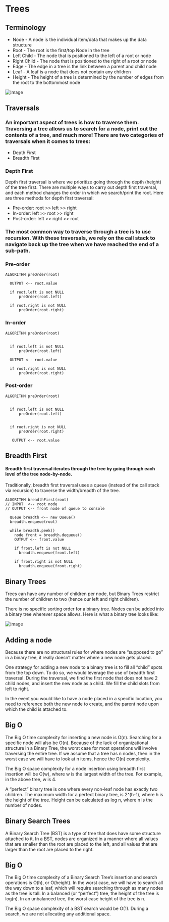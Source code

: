 
# Trees

## Terminology
- Node - A node is the individual item/data that makes up the data structure
- Root - The root is the first/top Node in the tree
- Left Child - The node that is positioned to the left of a root or node
- Right Child - The node that is positioned to the right of a root or node
- Edge - The edge in a tree is the link between a parent and child node
- Leaf - A leaf is a node that does not contain any children
- Height - The height of a tree is determined by the number of edges from the root to the bottommost node

![image](https://codefellows.github.io/common_curriculum/data_structures_and_algorithms/Code_401/class-15/resources/images/BinaryTree1.PNG)

## Traversals

### An important aspect of trees is how to traverse them. Traversing a tree allows us to search for a node, print out the contents of a tree, and much more! There are two categories of traversals when it comes to trees:

- Depth First
- Breadth First

### Depth First

 Depth first traversal is where we prioritize going through the depth (height) of the tree first. There are multiple ways to carry out depth first traversal, and each method changes the order in which we search/print the root. Here are three methods for depth first traversal:

- Pre-order: root >> left >> right
- In-order: left >> root >> right
- Post-order: left >> right >> root

### The most common way to traverse through a tree is to use recursion. With these traversals, we rely on the call stack to navigate back up the tree when we have reached the end of a sub-path.

### **Pre-order**

```
ALGORITHM preOrder(root)

  OUTPUT <-- root.value

  if root.left is not NULL
      preOrder(root.left)

  if root.right is not NULL
      preOrder(root.right)
```

### **In-order**

```
ALGORITHM preOrder(root)

  
  if root.left is not NULL
      preOrder(root.left)

  OUTPUT <-- root.value

  if root.right is not NULL
      preOrder(root.right)
```

### **Post-order**

```
ALGORITHM preOrder(root)

  
  if root.left is not NULL
      preOrder(root.left)

 
  if root.right is not NULL
      preOrder(root.right)

   OUTPUT <-- root.value
```

## Breadth First

#### Breadth first traversal iterates through the tree by going through each level of the tree node-by-node.
 Traditionally, breadth first traversal uses a queue (instead of the call stack via recursion) to traverse the width/breadth of the tree.
```
ALGORITHM breadthFirst(root)
// INPUT  <-- root node
// OUTPUT <-- front node of queue to console

  Queue breadth <-- new Queue()
  breadth.enqueue(root)

  while breadth.peek()
    node front = breadth.dequeue()
    OUTPUT <-- front.value

    if front.left is not NULL
      breadth.enqueue(front.left)

    if front.right is not NULL
      breadth.enqueue(front.right)
```

## Binary Trees

 Trees can have any number of children per node, but Binary Trees restrict the number of children to two (hence our left and right children).

 There is no specific sorting order for a binary tree. Nodes can be added into a binary tree wherever space allows. Here is what a binary tree looks like:

![image](https://codefellows.github.io/common_curriculum/data_structures_and_algorithms/Code_401/class-15/resources/images/BinaryTree2.PNG)

## Adding a node

 Because there are no structural rules for where nodes are “supposed to go” in a binary tree, it really doesn’t matter where a new node gets placed.

 One strategy for adding a new node to a binary tree is to fill all “child” spots from the top down. To do so, we would leverage the use of breadth first traversal. During the traversal, we find the first node that does not have 2 child nodes, and insert the new node as a child. We fill the child slots from left to right.

 In the event you would like to have a node placed in a specific location, you need to reference both the new node to create, and the parent node upon which the child is attached to.

## Big O

 The Big O time complexity for inserting a new node is O(n). Searching for a specific node will also be O(n). Because of the lack of organizational structure in a Binary Tree, the worst case for most operations will involve traversing the entire tree. If we assume that a tree has n nodes, then in the worst case we will have to look at n items, hence the O(n) complexity.

 The Big O space complexity for a node insertion using breadth first insertion will be O(w), where w is the largest width of the tree. For example, in the above tree, w is 4.

 A “perfect” binary tree is one where every non-leaf node has exactly two children. The maximum width for a perfect binary tree, is 2^(h-1), where h is the height of the tree. Height can be calculated as log n, where n is the number of nodes.

## Binary Search Trees
 A Binary Search Tree (BST) is a type of tree that does have some structure attached to it. In a BST, nodes are organized in a manner where all values that are smaller than the root are placed to the left, and all values that are larger than the root are placed to the right.


## Big O
 The Big O time complexity of a Binary Search Tree’s insertion and search operations is O(h), or O(height). In the worst case, we will have to search all the way down to a leaf, which will require searching through as many nodes as the tree is tall. In a balanced (or “perfect”) tree, the height of the tree is log(n). In an unbalanced tree, the worst case height of the tree is n.

 The Big O space complexity of a BST search would be O(1). During a search, we are not allocating any additional space.
